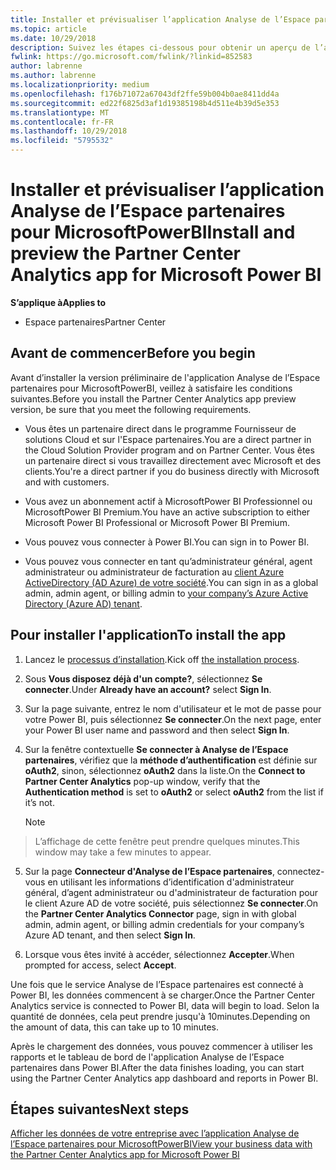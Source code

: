 ```yaml
---
title: Installer et prévisualiser l’application Analyse de l’Espace partenaires pour MicrosoftPowerBI | Espacepartenaires
ms.topic: article
ms.date: 10/29/2018
description: Suivez les étapes ci-dessous pour obtenir un aperçu de l’application Analyse de l’Espace partenaires pour MicrosoftPowerBI (pour les partenaires directs dans le programme Fournisseur de solutions cloud).
fwlink: https://go.microsoft.com/fwlink/?linkid=852583
author: labrenne
ms.author: labrenne
ms.localizationpriority: medium
ms.openlocfilehash: f176b71072a67043df2ffe59b004b0ae8411dd4a
ms.sourcegitcommit: ed22f6825d3af1d19385198b4d511e4b39d5e353
ms.translationtype: MT
ms.contentlocale: fr-FR
ms.lasthandoff: 10/29/2018
ms.locfileid: "5795532"
---
```

# <a name="install-and-preview-the-partner-center-analytics-app-for-microsoft-power-bi"></a><span data-ttu-id="1d411-103">Installer et prévisualiser l’application Analyse de l’Espace partenaires pour MicrosoftPowerBI</span><span class="sxs-lookup"><span data-stu-id="1d411-103">Install and preview the Partner Center Analytics app for Microsoft Power BI</span></span>

**<span data-ttu-id="1d411-104">S’applique à</span><span class="sxs-lookup"><span data-stu-id="1d411-104">Applies to</span></span>**

-   <span data-ttu-id="1d411-105">Espace partenaires</span><span class="sxs-lookup"><span data-stu-id="1d411-105">Partner Center</span></span>

## <a name="before-you-begin"></a><span data-ttu-id="1d411-106">Avant de commencer</span><span class="sxs-lookup"><span data-stu-id="1d411-106">Before you begin</span></span>

<span data-ttu-id="1d411-107">Avant d’installer la version préliminaire de l'application Analyse de l’Espace partenaires pour MicrosoftPowerBI, veillez à satisfaire les conditions suivantes.</span><span class="sxs-lookup"><span data-stu-id="1d411-107">Before you install the Partner Center Analytics app preview version, be sure that you meet the following requirements.</span></span>

-   <span data-ttu-id="1d411-108">Vous êtes un partenaire direct dans le programme Fournisseur de solutions Cloud et sur l'Espace partenaires.</span><span class="sxs-lookup"><span data-stu-id="1d411-108">You are a direct partner in the Cloud Solution Provider program and on Partner Center.</span></span> <span data-ttu-id="1d411-109">Vous êtes un partenaire direct si vous travaillez directement avec Microsoft et des clients.</span><span class="sxs-lookup"><span data-stu-id="1d411-109">You're a direct partner if you do business directly with Microsoft and with customers.</span></span>

-   <span data-ttu-id="1d411-110">Vous avez un abonnement actif à MicrosoftPower BI Professionnel ou MicrosoftPower BI Premium.</span><span class="sxs-lookup"><span data-stu-id="1d411-110">You have an active subscription to either Microsoft Power BI Professional or Microsoft Power BI Premium.</span></span>

-   <span data-ttu-id="1d411-111">Vous pouvez vous connecter à Power BI.</span><span class="sxs-lookup"><span data-stu-id="1d411-111">You can sign in to Power BI.</span></span>

-   <span data-ttu-id="1d411-112">Vous pouvez vous connecter en tant qu’administrateur général, agent administrateur ou administrateur de facturation au [client Azure ActiveDirectory (AD Azure) de votre société](azure-active-directory-tenants-and-partner-center.md).</span><span class="sxs-lookup"><span data-stu-id="1d411-112">You can sign in as a global admin, admin agent, or billing admin to [your company’s Azure Active Directory (Azure AD) tenant](azure-active-directory-tenants-and-partner-center.md).</span></span>

## <a name="to-install-the-app"></a><span data-ttu-id="1d411-113">Pour installer l'application</span><span class="sxs-lookup"><span data-stu-id="1d411-113">To install the app</span></span>

1. <span data-ttu-id="1d411-114">Lancez le [processus d’installation](https://app.powerbi.com/getdata/services/partneranalytics?cpcode=PartnerCenterAnalytics&getDataForceConnect=true&alwaysPromptForContentProviderCreds=true).</span><span class="sxs-lookup"><span data-stu-id="1d411-114">Kick off [the installation process](https://app.powerbi.com/getdata/services/partneranalytics?cpcode=PartnerCenterAnalytics&getDataForceConnect=true&alwaysPromptForContentProviderCreds=true).</span></span>

2. <span data-ttu-id="1d411-115">Sous **Vous disposez déjà d'un compte?**, sélectionnez **Se connecter**.</span><span class="sxs-lookup"><span data-stu-id="1d411-115">Under **Already have an account?** select **Sign In**.</span></span> 

3.  <span data-ttu-id="1d411-116">Sur la page suivante, entrez le nom d'utilisateur et le mot de passe pour votre Power BI, puis sélectionnez **Se connecter**.</span><span class="sxs-lookup"><span data-stu-id="1d411-116">On the next page, enter your Power BI user name and password and then select **Sign In**.</span></span> 

4.  <span data-ttu-id="1d411-117">Sur la fenêtre contextuelle **Se connecter à Analyse de l’Espace partenaires**, vérifiez que la **méthode d’authentification** est définie sur **oAuth2**, sinon, sélectionnez **oAuth2** dans la liste.</span><span class="sxs-lookup"><span data-stu-id="1d411-117">On the **Connect to Partner Center Analytics** pop-up window, verify that the **Authentication method** is set to **oAuth2** or select **oAuth2** from the list if it’s not.</span></span> 

    > [!NOTE]  
>  <span data-ttu-id="1d411-118">L’affichage de cette fenêtre peut prendre quelques minutes.</span><span class="sxs-lookup"><span data-stu-id="1d411-118">This window may take a few minutes to appear.</span></span>

5.  <span data-ttu-id="1d411-119">Sur la page **Connecteur d'Analyse de l’Espace partenaires**, connectez-vous en utilisant les informations d’identification d'administrateur général, d’agent administrateur ou d'administrateur de facturation pour le client Azure AD de votre société, puis sélectionnez **Se connecter**.</span><span class="sxs-lookup"><span data-stu-id="1d411-119">On the **Partner Center Analytics Connector** page, sign in with global admin, admin agent, or billing admin credentials for your company’s Azure AD tenant, and then select **Sign In**.</span></span>
 
6.  <span data-ttu-id="1d411-120">Lorsque vous êtes invité à accéder, sélectionnez **Accepter**.</span><span class="sxs-lookup"><span data-stu-id="1d411-120">When prompted for access, select **Accept**.</span></span> 

<span data-ttu-id="1d411-121">Une fois que le service Analyse de l’Espace partenaires est connecté à Power BI, les données commencent à se charger.</span><span class="sxs-lookup"><span data-stu-id="1d411-121">Once the Partner Center Analytics service is connected to Power BI, data will begin to load.</span></span> <span data-ttu-id="1d411-122">Selon la quantité de données, cela peut prendre jusqu'à 10minutes.</span><span class="sxs-lookup"><span data-stu-id="1d411-122">Depending on the amount of data, this can take up to 10 minutes.</span></span> 

<span data-ttu-id="1d411-123">Après le chargement des données, vous pouvez commencer à utiliser les rapports et le tableau de bord de l'application Analyse de l’Espace partenaires dans Power BI.</span><span class="sxs-lookup"><span data-stu-id="1d411-123">After the data finishes loading, you can start using the Partner Center Analytics app dashboard and reports in Power BI.</span></span>

## <a name="next-steps"></a><span data-ttu-id="1d411-124">Étapes suivantes</span><span class="sxs-lookup"><span data-stu-id="1d411-124">Next steps</span></span>

[<span data-ttu-id="1d411-125">Afficher les données de votre entreprise avec l’application Analyse de l’Espace partenaires pour MicrosoftPowerBI</span><span class="sxs-lookup"><span data-stu-id="1d411-125">View your business data with the Partner Center Analytics app for Microsoft Power BI</span></span>](power-bi-app-for-direct-partners-use.md)
